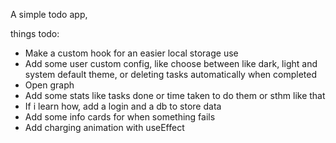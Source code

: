 A simple todo app,

things todo:
- Make a custom hook for an easier local storage use
- Add some user custom config, like choose between like dark, light and system default theme, or deleting tasks automatically when completed
- Open graph
- Add some stats like tasks done or time taken to do them or sthm like that
- If i learn how, add a login and a db to store data
- Add some info cards for when something fails
- Add charging animation with useEffect
